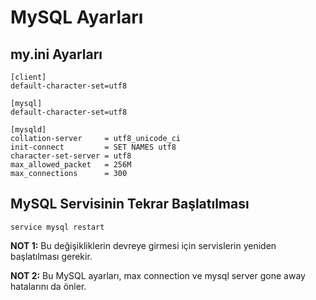 # MySQL Ayarları

## my.ini Ayarları
```
[client]
default-character-set=utf8

[mysql]
default-character-set=utf8

[mysqld]
collation-server     = utf8_unicode_ci
init-connect         = SET NAMES utf8
character-set-server = utf8
max_allowed_packet   = 256M
max_connections      = 300
```

## MySQL Servisinin Tekrar Başlatılması
```
service mysql restart
```

**NOT 1:** Bu değişikliklerin devreye girmesi için servislerin yeniden başlatılması gerekir.

**NOT 2:** Bu MySQL ayarları, max connection ve mysql server gone away hatalarını da önler.
